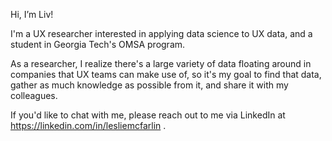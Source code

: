 Hi, I’m Liv! 

I'm a UX researcher interested in applying data science to UX data, and a student in Georgia Tech's OMSA program. 

As a researcher, I realize there's a large variety of data floating around in companies that UX teams can make use of, so it's my goal to find that data, gather as much knowledge as possible from it, and share it with my colleagues.



If you'd like to chat with me, please reach out to me via LinkedIn at https://linkedin.com/in/lesliemcfarlin . 

<!---
lammypi/lammypi is a ✨ special ✨ repository because its `README.md` (this file) appears on your GitHub profile.
You can click the Preview link to take a look at your changes.
--->
